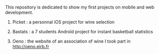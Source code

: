 This repository is dedicated to show my first projects on mobile and web development.

1. Picket : a personnal iOS project for wine selection

2. Bastats : a 7 students Androïd project for instant basketball statistics

3. Oeno : the website of an association of wine I took part in
    http://oeno.eirb.fr
